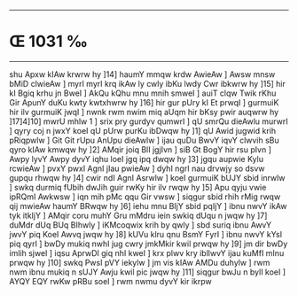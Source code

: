 ___
# Œ 1031 ‰
---
shu Apxw kIAw krwrw hy ]14] haumY mmqw krdw AwieAw ] Awsw mnsw
bMiD clwieAw ] myrI myrI krq ikAw ly cwly ibKu lwdy Cwr ibkwrw hy
]15] hir kI Bgiq krhu jn BweI ] AkQu kQhu mnu mnih smweI ] auiT
clqw Twik rKhu Gir ApunY duKu kwty kwtxhwrw hy ]16] hir gur pUry kI
Et prwqI ] gurmuiK hir ilv gurmuiK jwqI ] nwnk rwm nwim miq aUqm
hir bKsy pwir auqwrw hy ]17]4]10] mwrU mhlw 1 ] srix pry gurdyv
qumwrI ] qU smrQu dieAwlu murwrI ] qyry coj n jwxY koeI qU pUrw purKu
ibDwqw hy ]1] qU Awid jugwid krih pRiqpwlw ] Git Git rUpu AnUpu
dieAwlw ] ijau quDu BwvY iqvY clwvih sBu qyro kIAw kmwqw hy ]2] AMqir
joiq BlI jgjIvn ] siB Gt BogY hir rsu pIvn ] Awpy lyvY Awpy dyvY iqhu
loeI jgq ipq dwqw hy ]3] jgqu aupwie Kylu rcwieAw ] pvxY pwxI
AgnI jIau pwieAw ] dyhI ngrI nau drvwjy so dsvw gupqu rhwqw hy ]4]
cwir ndI AgnI Asrwlw ] koeI gurmuiK bUJY sbid inrwlw ] swkq
durmiq fUbih dwJih guir rwKy hir ilv rwqw hy ]5] Apu qyju vwie ipRQmI
Awkwsw ] iqn mih pMc qqu Gir vwsw ] siqgur sbid rhih rMig rwqw
qij mwieAw haumY BRwqw hy ]6] iehu mnu BIjY sbid pqIjY ] ibnu nwvY
ikAw tyk itkIjY ] AMqir coru muhY Gru mMdru iein swkiq dUqu n jwqw hy
]7] duMdr dUq BUq BIhwly ] iKMcoqwix krih by qwly ] sbd suriq ibnu AwvY
jwvY piq KoeI Awvq jwqw hy ]8] kUVu klru qnu BsmY FyrI ] ibnu nwvY kYsI
piq qyrI ] bwDy mukiq nwhI jug cwry jmkMkir kwil prwqw hy ]9] jm
dir bwDy imlih sjweI ] iqsu AprwDI giq nhI kweI ] krx plwv kry
ibllwvY ijau kuMfI mInu prwqw hy ]10] swkq PwsI pVY iekylw ] jm vis
kIAw AMDu duhylw ] rwm nwm ibnu mukiq n sUJY Awju kwil pic jwqw hy
]11] siqgur bwJu n bylI koeI ] AYQY EQY rwKw pRBu soeI ] rwm nwmu dyvY
kir ikrpw
####
